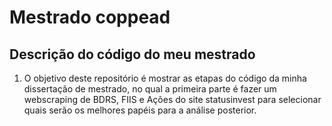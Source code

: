 # Mestrado coppead
## Descrição do código do meu mestrado
1. O objetivo deste repositório é mostrar as etapas do código da minha dissertação de mestrado, no qual a primeira parte é fazer um webscraping de BDRS, FIIS e Ações do site statusinvest para selecionar quais serão os melhores papéis para a análise posterior.
